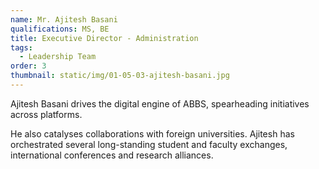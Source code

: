 ```yaml
---
name: Mr. Ajitesh Basani
qualifications: MS, BE
title: Executive Director - Administration
tags:
  - Leadership Team
order: 3
thumbnail: static/img/01-05-03-ajitesh-basani.jpg
---
```

Ajitesh Basani drives the digital engine of ABBS, spearheading initiatives across platforms.  

He also catalyses collaborations with foreign universities. Ajitesh has orchestrated several long-standing student and faculty exchanges, international conferences and research alliances.